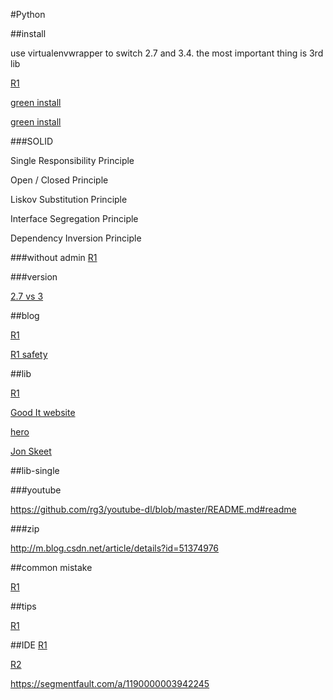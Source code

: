 #Python

##install

use virtualenvwrapper to switch 2.7 and 3.4. the most important thing is 3rd lib

[R1](http://itcoding.tk/2016/06/19/python-alternatives/)

[green install](https://www.oschina.net/question/23734_13481)

[green install](https://www.zhihu.com/question/25485512)

###SOLID

Single Responsibility Principle

Open / Closed Principle

Liskov Substitution Principle

Interface Segregation Principle 

Dependency Inversion Principle 

###without admin
[R1](http://qinqianshan.com/python-module-to-be-installed-does-not-have-administrator-rights-under/)

###version 

[2.7 vs 3](http://www.techug.com/the-difference-of-python2-and-python3)

##blog

[R1](https://www.zhihu.com/lives/789840559912009728)

[R1 safety](http://my.csdn.net/xuanhun)

##lib

[R1](https://www.zhihu.com/question/20501628)

[Good It website](http://www.techug.com/seven-weapons-of-python)

[hero](http://codecloud.net/1933.html)

[Jon Skeet](http://stackoverflow.com/users/22656/jon-skeet)

##lib-single

###youtube

https://github.com/rg3/youtube-dl/blob/master/README.md#readme

###zip

http://m.blog.csdn.net/article/details?id=51374976

##common mistake

[R1](https://ask.hellobi.com/blog/Jason/5172)

##tips

[R1](http://book.pythontips.com/en/latest/map_filter.html)

##IDE
[R1](https://python.freelycode.com/contribution/detail/29)

[R2](http://www.cnblogs.com/benshan/p/4445074.html)

https://segmentfault.com/a/1190000003942245







